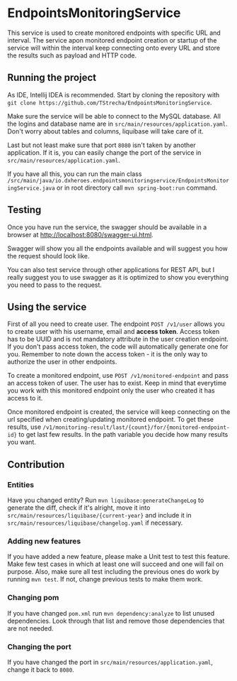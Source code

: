 # EndpointsMonitoringService
This service is used to create monitored endpoints with specific URL and interval. The service apon monitored endpoint creation or startup of the service will within the interval keep connecting onto every URL and store the results such as payload and HTTP code.

## Running the project
As IDE, Intellij IDEA is recommended. Start by cloning the repository with `git clone https://github.com/TStrecha/EndpointsMonitoringService`.

Make sure the service will be able to connect to the MySQL database. All the logins and database name are in `src/main/resources/application.yaml`. Don't worry about tables and columns, liquibase will take care of it.

Last but not least make sure that port `8080` isn't taken by another application. If it is, you can easily change the port of the service in `src/main/resources/application.yaml`.

If you have all this, you can run the main class `/src/main/java/io.dxheroes.endpointsmonitoringservice/EndpointsMonitoringService.java` or in root directory call `mvn spring-boot:run` command.

## Testing
Once you have run the service, the swagger should be available in a browser at [http://localhost:8080/swagger-ui.html](http://localhost:8080/swagger-ui.html).

Swagger will show you all the endpoints available and will suggest you how the request should look like. 

You can also test service through other applications for REST API, but I really suggest you to use swagger as it is optimized to show you everything you need to pass to the request.

## Using the service
First of all you need to create user. The endpoint `POST /v1/user` allows you to create user with his username, email and **access token**. Access token has to be UUID and is not mandatory attribute in the user creation endpoint. If you don't pass access token, the code will automatically generate one for you. Remember to note down the access token - it is the only way to authorize the user in other endpoints. 

To create a monitored endpoint, use `POST /v1/monitored-endpoint` and pass an access token of user. The user has to exist. Keep in mind that everytime you work with this monitored endpoint only the user who created it has access to it.

Once monitored endpoint is created, the service will keep connecting on the url specified when creating/updating monitored endpoint. To get these results, use `/v1/monitoring-result/last/{count}/for/{monitored-endpoint-id}` to get last few results. In the path variable you decide how many results you want.

## Contribution
### Entities
Have you changed entity? Run `mvn liquibase:generateChangeLog` to generate the diff, check if it's alright, move it into `src/main/resources/liquibase/{current-year}` and include it in `src/main/resources/liquibase/changelog.yaml` if necessary.

### Adding new features
If you have added a new feature, please make a Unit test to test this feature. Make few test cases in which at least one will succeed and one will fail on purpose. Also, make sure all test including the previous ones do work by running `mvn test`. If not, change previous tests to make them work.

### Changing pom
If you have changed `pom.xml` run `mvn dependency:analyze` to list unused dependencies. Look through that list and remove those dependencies that are not needed.

### Changing the port
If you have changed the port in `src/main/resources/application.yaml`, change it back to `8080`.
